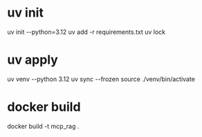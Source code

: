 # uv init
uv init --python=3.12
uv add -r requirements.txt
uv lock

# uv apply
uv venv --python 3.12
uv sync --frozen
source ./venv/bin/activate

# docker build
docker build -t mcp_rag .